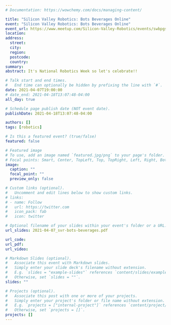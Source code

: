 ```yaml
---
# Documentation: https://wowchemy.com/docs/managing-content/

title: "Silicon Valley Robotics: Bots Beverages Online"
event: "Silicon Valley Robotics: Bots Beverages Online"
event_url: https://www.meetup.com/Silicon-Valley-Robotics/events/swbpgsyccgbkb/
location:
address:
  street:
  city:
  region:
  postcode:
  country:
summary:
abstract: It's National Robotics Week so let's celebrate!!

# Talk start and end times.
#   End time can optionally be hidden by prefixing the line with `#`.
date: 2021-04-07T19:00:00
# date_end: 2021-04-18T13:07:48-04:00
all_day: true

# Schedule page publish date (NOT event date).
publishDate: 2021-04-18T13:07:48-04:00

authors: []
tags: [robotics]

# Is this a featured event? (true/false)
featured: false

# Featured image
# To use, add an image named `featured.jpg/png` to your page's folder.
# Focal points: Smart, Center, TopLeft, Top, TopRight, Left, Right, BottomLeft, Bottom, BottomRight.
image:
  caption: ""
  focal_point: ""
  preview_only: false

# Custom links (optional).
#   Uncomment and edit lines below to show custom links.
# links:
# - name: Follow
#   url: https://twitter.com
#   icon_pack: fab
#   icon: twitter

# Optional filename of your slides within your event's folder or a URL.
url_slides: 2021-04-07_svr-bots-beverages.pdf

url_code:
url_pdf:
url_video:

# Markdown Slides (optional).
#   Associate this event with Markdown slides.
#   Simply enter your slide deck's filename without extension.
#   E.g. `slides = "example-slides"` references `content/slides/example-slides.md`.
#   Otherwise, set `slides = ""`.
slides: ""

# Projects (optional).
#   Associate this post with one or more of your projects.
#   Simply enter your project's folder or file name without extension.
#   E.g. `projects = ["internal-project"]` references `content/project/deep-learning/index.md`.
#   Otherwise, set `projects = []`.
projects: []
---
```

